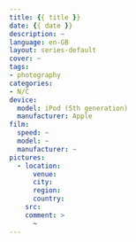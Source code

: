 ```yaml
---
title: {{ title }}
date: {{ date }}
description: ~
language: en-GB
layout: series-default
cover: ~
tags:
- photography
categories:
- N/C
device:
  model: iPod (5th generation)
  manufacturer: Apple
film:
  speed: ~
  model: ~
  manufacturer: ~
pictures:
  - location:
      venue:
      city:
      region:
      country:
    src:
    comment: >
      ~
---
```

